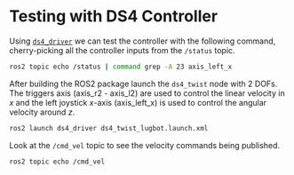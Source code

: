 # Testing with DS4 Controller

Using [`ds4_driver`](https://github.com/Multi-Agent-Robotics/ds4_driver) we can test the controller with the following command, cherry-picking all the controller inputs from the `/status` topic.
```sh
ros2 topic echo /status | command grep -A 23 axis_left_x
```

After building the ROS2 package launch the `ds4_twist` node with 2 DOFs. The triggers axis (axis_r2 - axis_l2) are used to control the linear velocity in $x$ and the left joystick $x$-axis (axis_left_x) is used to control the angular velocity around $z$.

```sh
ros2 launch ds4_driver ds4_twist_lugbot.launch.xml
```

Look at the `/cmd_vel` topic to see the velocity commands being published.

```sh
ros2 topic echo /cmd_vel
```